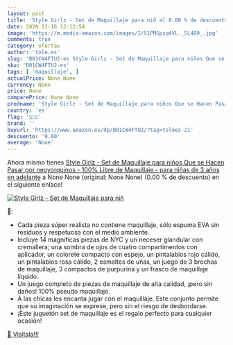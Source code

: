 ```yaml
---
layout: post
title: 'Style Girlz - Set de Maquillaje para niñ al 0.00 % de descuento'
date: 2020-12-16 12:12:54
image: 'https://m.media-amazon.com/images/I/51PMSpsq4VL._SL400_.jpg'
comments: true
category: ofertas
author: 'tole.es'
slug: 'B01CW4FTU2-es Style Girlz - Set de Maquillaje para niños Que se Hacen...'
sku: 'B01CW4FTU2-es'
tags: [ 'maquillaje', ]
actualPrice: None None
currency: None
price: None
comparePrice: None None
prodname: 'Style Girlz - Set de Maquillaje para niños Que se Hacen Pasar por neoyorquinos - 100% Libre de Maquillaje - para niñas de 3 años en adelante'
country: 'es'
flag: '🇪🇸'
brand: ''
buyurl: 'https://www.amazon.es/dp/B01CW4FTU2/?tag=tolees-21'
descuento: '0.00'
average: 'None'
---
```


Ahora mismo tienes [Style Girlz - Set de Maquillaje para niños Que se Hacen Pasar por neoyorquinos - 100% Libre de Maquillaje - para niñas de 3 años en adelante](https://www.amazon.es/dp/B01CW4FTU2/?tag=tolees-21) a None None (original: None None) (0.00 %  de descuento) en el siguiente enlace!

[![Style Girlz - Set de Maquillaje para niñ](https://m.media-amazon.com/images/I/51PMSpsq4VL._SL400_.jpg)](https://www.amazon.es/dp/B01CW4FTU2/?tag=tolees-21)

🔎:

- Cada pieza súper realista no contiene maquillaje, sólo espuma EVA sin residuos y respetuosa con el medio ambiente.
- Incluye 14 magníficas piezas de NYC y un neceser glandular con cremallera; una sombra de ojos de cuatro compartimentos con aplicador, un colorete compacto con espejo, un pintalabios rojo cálido, un pintalabios rosa cálido, 2 esmaltes de uñas, un juego de 3 brochas de maquillaje, 3 compactos de purpurina y un frasco de maquillaje líquido.
- Un juego completo de piezas de maquillaje de alta calidad, ¡pero sin daños! 100% pseudo maquillaje.
- A las chicas les encanta jugar con el maquillaje. Este conjunto permite que su imaginación se exprese, pero sin el riesgo de desbordarse.
- ¡Este juguetón set de maquillaje es el regalo perfecto para cualquier ocasión!

[🛒 Visítala!!!](https://www.amazon.es/dp/B01CW4FTU2/?tag=tolees-21)
